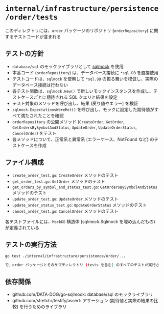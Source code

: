 # `internal/infrastructure/persistence/order/tests`

このディレクトリには、`order` パッケージのリポジトリ (`orderRepository`) に関するテストコードが含まれる

## テストの方針

*   `database/sql` のモックライブラリとして [sqlmock](https://github.com/DATA-DOG/go-sqlmock) を使用
*   本番コード (`orderRepository`) は、データベース接続に `*sql.DB` を直接使用
*   テストコードは、`sqlmock` を使用して `*sql.DB` の振る舞いを模倣し、実際のデータベース接続は行わない
*   各テスト関数は、`sqlmock.New()` で新しいモックインスタンスを作成し、テストケースごとに期待される SQL クエリと結果を設定
*   テスト対象のメソッドを呼び出し、結果 (戻り値やエラー) を検証
*   `sqlmock.ExpectationsWereMet()` を呼び出し、モックに設定した期待値がすべて満たされたことを確認
*   `orderRepository` の公開メソッド (`CreateOrder`, `GetOrder`, `GetOrdersBySymbolAndStatus`, `UpdateOrder`, `UpdateOrderStatus`, `CancelOrder`) をテスト
*   各メソッドについて、正常系と異常系 (エラーケース、NotFound など) のテストケースを作成

## ファイル構成

*   `create_order_test.go`: `CreateOrder` メソッドのテスト
*   `get_order_test.go`: `GetOrder` メソッドのテスト
*   `get_orders_by_symbol_and_status_test.go`: `GetOrdersBySymbolAndStatus` メソッドのテスト
*   `update_order_test.go`: `UpdateOrder` メソッドのテスト
*   `update_order_status_test.go`: `UpdateOrderStatus` メソッドのテスト
*   `cancel_order_test.go`: `CancelOrder` メソッドのテスト

各テストファイルには、`MockDB` 構造体 (sqlmock.Sqlmock を埋め込んだもの) が定義されている

## テストの実行方法

```bash
go test ./internal/infrastructure/persistence/order/...

で、order パッケージとそのサブディレクトリ (tests を含む) のすべてのテストが実行される
```

## 依存関係

*   github.com/DATA-DOG/go-sqlmock: database/sql のモックライブラリ
*   github.com/stretchr/testify/assert: アサーション (期待値と実際の結果の比較) を行うためのライブラリ
